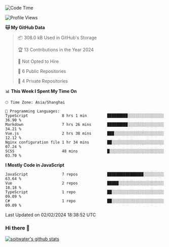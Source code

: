 <!--START_SECTION:waka-->
![Code Time](http://img.shields.io/badge/Code%20Time-3%2C107%20hrs%2017%20mins-blue)

![Profile Views](http://img.shields.io/badge/Profile%20Views-0-blue)

**🐱 My GitHub Data** 

> 📦 308.0 kB Used in GitHub's Storage 
 > 
> 🏆 13 Contributions in the Year 2024
 > 
> 🚫 Not Opted to Hire
 > 
> 📜 6 Public Repositories 
 > 
> 🔑 4 Private Repositories 
 > 
📊 **This Week I Spent My Time On** 

```text
🕑︎ Time Zone: Asia/Shanghai

💬 Programming Languages: 
TypeScript               8 hrs 1 min         █████████░░░░░░░░░░░░░░░░   36.90 % 
Markdown                 7 hrs 26 mins       █████████░░░░░░░░░░░░░░░░   34.21 % 
Vue.js                   2 hrs 38 mins       ███░░░░░░░░░░░░░░░░░░░░░░   12.12 % 
Nginx configuration file 1 hr 34 mins        ██░░░░░░░░░░░░░░░░░░░░░░░   07.24 % 
SCSS                     48 mins             █░░░░░░░░░░░░░░░░░░░░░░░░   03.70 % 
```

**I Mostly Code in JavaScript** 

```text
JavaScript               7 repos             ████████████████░░░░░░░░░   63.64 % 
Vue                      2 repos             █████░░░░░░░░░░░░░░░░░░░░   18.18 % 
TypeScript               1 repo              ██░░░░░░░░░░░░░░░░░░░░░░░   09.09 % 
C#                       1 repo              ██░░░░░░░░░░░░░░░░░░░░░░░   09.09 % 
```




 Last Updated on 02/02/2024 18:38:52 UTC
<!--END_SECTION:waka-->

### Hi there 👋
[![soitwater's github stats](https://github-readme-stats.vercel.app/api?username=soitwater)](https://github.com/soitwater/github-readme-stats)
